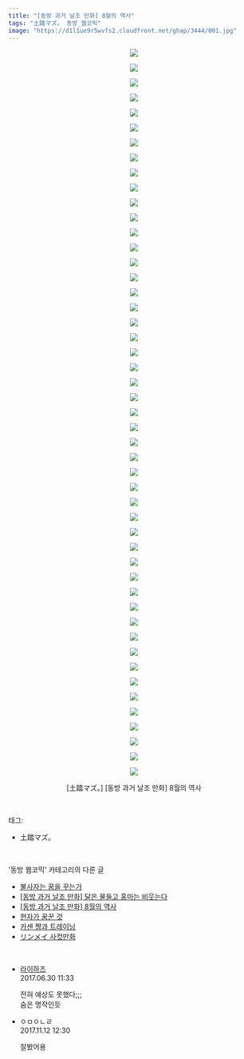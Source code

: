 ```yaml
---
title: "[동방 과거 날조 만화] 8월의 역사"
tags: "土踏マズ。 동방_웹코믹"
image: "https://d1l1ue9r5wvfs2.cloudfront.net/ghap/3444/001.jpg"
---
```

<div class="article">
<p style="text-align: center; clear: none; float: none;"><img src="{{ site.imgserver9 }}/ghap/3444/001.jpg"/></p>
<p style="text-align: center; clear: none; float: none;"><img src="{{ site.imgserver9 }}/ghap/3444/002.jpg"/></p>
<p style="text-align: center; clear: none; float: none;"><img src="{{ site.imgserver9 }}/ghap/3444/003.jpg"/></p>
<p style="text-align: center; clear: none; float: none;"><img src="{{ site.imgserver9 }}/ghap/3444/004.jpg"/></p>
<p style="text-align: center; clear: none; float: none;"><img src="{{ site.imgserver9 }}/ghap/3444/005.jpg"/></p>
<p style="text-align: center; clear: none; float: none;"><img src="{{ site.imgserver9 }}/ghap/3444/006.jpg"/></p>
<p style="text-align: center; clear: none; float: none;"><img src="{{ site.imgserver9 }}/ghap/3444/007.jpg"/></p>
<p style="text-align: center; clear: none; float: none;"><img src="{{ site.imgserver9 }}/ghap/3444/008.jpg"/></p>
<p style="text-align: center; clear: none; float: none;"><img src="{{ site.imgserver9 }}/ghap/3444/009.jpg"/></p>
<p style="text-align: center; clear: none; float: none;"><img src="{{ site.imgserver9 }}/ghap/3444/010.jpg"/></p>
<p style="text-align: center; clear: none; float: none;"><img src="{{ site.imgserver9 }}/ghap/3444/011.jpg"/></p>
<p style="text-align: center; clear: none; float: none;"><img src="{{ site.imgserver9 }}/ghap/3444/012.jpg"/></p>
<p style="text-align: center; clear: none; float: none;"><img src="{{ site.imgserver9 }}/ghap/3444/013.jpg"/></p>
<p style="text-align: center; clear: none; float: none;"><img src="{{ site.imgserver9 }}/ghap/3444/014.jpg"/></p>
<p style="text-align: center; clear: none; float: none;"><img src="{{ site.imgserver9 }}/ghap/3444/015.jpg"/></p>
<p style="text-align: center; clear: none; float: none;"><img src="{{ site.imgserver9 }}/ghap/3444/016.jpg"/></p>
<p style="text-align: center; clear: none; float: none;"><img src="{{ site.imgserver9 }}/ghap/3444/017.jpg"/></p>
<p style="text-align: center; clear: none; float: none;"><img src="{{ site.imgserver9 }}/ghap/3444/018.jpg"/></p>
<p style="text-align: center; clear: none; float: none;"><img src="{{ site.imgserver9 }}/ghap/3444/019.jpg"/></p>
<p style="text-align: center; clear: none; float: none;"><img src="{{ site.imgserver9 }}/ghap/3444/020.jpg"/></p>
<p style="text-align: center; clear: none; float: none;"><img src="{{ site.imgserver9 }}/ghap/3444/021.jpg"/></p>
<p style="text-align: center; clear: none; float: none;"><img src="{{ site.imgserver9 }}/ghap/3444/022.jpg"/></p>
<p style="text-align: center; clear: none; float: none;"><img src="{{ site.imgserver9 }}/ghap/3444/023.jpg"/></p>
<p style="text-align: center; clear: none; float: none;"><img src="{{ site.imgserver9 }}/ghap/3444/024.jpg"/></p>
<p style="text-align: center; clear: none; float: none;"><img src="{{ site.imgserver9 }}/ghap/3444/025.jpg"/></p>
<p style="text-align: center; clear: none; float: none;"><img src="{{ site.imgserver9 }}/ghap/3444/026.jpg"/></p>
<p style="text-align: center; clear: none; float: none;"><img src="{{ site.imgserver9 }}/ghap/3444/027.jpg"/></p>
<p style="text-align: center; clear: none; float: none;"><img src="{{ site.imgserver9 }}/ghap/3444/028.jpg"/></p>
<p style="text-align: center; clear: none; float: none;"><img src="{{ site.imgserver9 }}/ghap/3444/029.jpg"/></p>
<p style="text-align: center; clear: none; float: none;"><img src="{{ site.imgserver9 }}/ghap/3444/030.jpg"/></p>
<p style="text-align: center; clear: none; float: none;"><img src="{{ site.imgserver9 }}/ghap/3444/031.jpg"/></p>
<p style="text-align: center; clear: none; float: none;"><img src="{{ site.imgserver9 }}/ghap/3444/032.jpg"/></p>
<p style="text-align: center; clear: none; float: none;"><img src="{{ site.imgserver9 }}/ghap/3444/033.jpg"/></p>
<p style="text-align: center; clear: none; float: none;"><img src="{{ site.imgserver9 }}/ghap/3444/034.jpg"/></p>
<p style="text-align: center; clear: none; float: none;"><img src="{{ site.imgserver9 }}/ghap/3444/035.jpg"/></p>
<p style="text-align: center; clear: none; float: none;"><img src="{{ site.imgserver9 }}/ghap/3444/036.jpg"/></p>
<p style="text-align: center; clear: none; float: none;"><img src="{{ site.imgserver9 }}/ghap/3444/037.jpg"/></p>
<p style="text-align: center; clear: none; float: none;"><img src="{{ site.imgserver9 }}/ghap/3444/038.jpg"/></p>
<p style="text-align: center; clear: none; float: none;"><img src="{{ site.imgserver9 }}/ghap/3444/039.jpg"/></p>
<p style="text-align: center; clear: none; float: none;"><img src="{{ site.imgserver9 }}/ghap/3444/040.jpg"/></p>
<p style="text-align: center; clear: none; float: none;"><img src="{{ site.imgserver9 }}/ghap/3444/041.jpg"/></p>
<p style="text-align: center; clear: none; float: none;"><img src="{{ site.imgserver9 }}/ghap/3444/042.jpg"/></p>
<p style="text-align: center; clear: none; float: none;"><img src="{{ site.imgserver9 }}/ghap/3444/043.jpg"/></p>
<p style="text-align: center; clear: none; float: none;"><img src="{{ site.imgserver9 }}/ghap/3444/044.jpg"/></p>
<p style="text-align: center; clear: none; float: none;"><img src="{{ site.imgserver9 }}/ghap/3444/045.jpg"/></p>
<p style="text-align: center; clear: none; float: none;"><img src="{{ site.imgserver9 }}/ghap/3444/046.jpg"/></p>
<p style="text-align: center; clear: none; float: none;"><img src="{{ site.imgserver9 }}/ghap/3444/047.jpg"/></p>
<p style="text-align: center; clear: none; float: none;"><img src="{{ site.imgserver9 }}/ghap/3444/048.jpg"/></p>
<p style="text-align: center; clear: none; float: none;"><img src="{{ site.imgserver9 }}/ghap/3444/049.jpg"/></p>
<p style="text-align: center; clear: none; float: none;">[土踏マズ。] [동방 과거 날조 만화] 8월의 역사</p>
</div><br/>
<div class="tagTrail">
<p>태그: </p>
<ul>
<li>土踏マズ。</li>
</ul>
</div><br/>
<div class="another">
<p>'동방 웹코믹' 카테고리의 다른 글</p>
<ul>
<li><a href="/ghap_3446">불사자는 꿈을 꾸는가</a></li>
<li><a href="/ghap_3445">[동방 과거 날조 만화] 달은 물들고 홍마는 비웃는다</a></li>
<li><a href="/ghap_3444">[동방 과거 날조 만화] 8월의 역사</a></li>
<li><a href="/ghap_3442">현자가 꿈꾼 것</a></li>
<li><a href="/ghap_3440">카센 쨩과 트레이닝</a></li>
<li><a href="/ghap_3438">リンメイ 사컷만화</a></li>
</ul>
</div><br/>
<div class="cb_module cb_fluid">
<div class="cb_wrt cb_profile">
<div class="comment">
<ul>
<li class="cb_thumb_off" id="comment15025828">
<div class="cb_comment_area">
<div class="cb_info_area">
<div class="cb_section">
<span class="cb_nick_name"> <a href="http://`" onclick="return openLinkInNewWindow(this)">라이하즈</a></span>
</div>
<div class="cb_section">
<span class="cb_date">2017.06.30 11:33 </span>
</div>
</div>
<div class="cb_dsc_comment">
<p class="cb_dsc">
											전혀 예상도 못했다;;;<br/>
숨은 명작인듯
										</p>
</div>
</div></li>
<li class="cb_thumb_off" id="comment15127743">
<div class="cb_comment_area">
<div class="cb_info_area">
<div class="cb_section">
<span class="cb_nick_name">ㅇㅁㅇㄴㄹ</span>
</div>
<div class="cb_section">
<span class="cb_date">2017.11.12 12:30 </span>
</div>
</div>
<div class="cb_dsc_comment">
<p class="cb_dsc">
											잘봤어용
										</p>
</div>
</div></li>
</ul>
</div>
</div><!-- commentList close -->
</div><br/>
